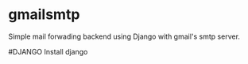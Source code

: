 # gmailsmtp
Simple mail forwading backend using Django with gmail's smtp server.



#DJANGO
Install django
